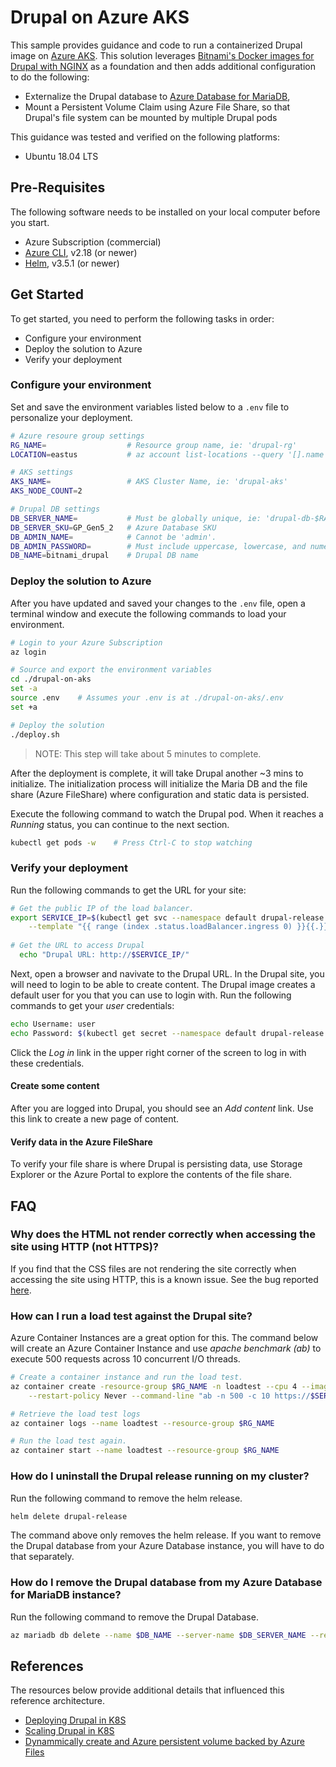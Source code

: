 # Drupal on Azure AKS

This sample provides guidance and code to run a containerized Drupal image on [Azure AKS](https://azure.microsoft.com/en-us/services/kubernetes-service/). This solution leverages [Bitnami's Docker images for Drupal with NGINX](https://github.com/bitnami/bitnami-docker-drupal-nginx) as a foundation and then adds additional configuration to do the following:

- Externalize the Drupal database to [Azure Database for MariaDB](https://docs.microsoft.com/en-us/azure/mariadb/),
- Mount a Persistent Volume Claim using Azure File Share, so that Drupal's file system can be mounted by multiple Drupal pods

This guidance was tested and verified on the following platforms:
- Ubuntu 18.04 LTS

## Pre-Requisites

The following software needs to be installed on your local computer before you start.

- Azure Subscription (commercial) 
- [Azure CLI](https://docs.microsoft.com/en-us/cli/azure/install-azure-cli), v2.18 (or newer)
- [Helm](https://helm.sh/docs/intro/install/), v3.5.1 (or newer)

## Get Started

To get started, you need to perform the following tasks in order:
- Configure your environment
- Deploy the solution to Azure
- Verify your deployment

### Configure your environment
Set and save the environment variables listed below to a `.env` file to personalize your deployment.

```bash
# Azure resoure group settings
RG_NAME=                  # Resource group name, ie: 'drupal-rg'
LOCATION=eastus           # az account list-locations --query '[].name'

# AKS settings
AKS_NAME=                 # AKS Cluster Name, ie: 'drupal-aks'
AKS_NODE_COUNT=2

# Drupal DB settings
DB_SERVER_NAME=           # Must be globally unique, ie: 'drupal-db-$RANDOM'
DB_SERVER_SKU=GP_Gen5_2   # Azure Database SKU
DB_ADMIN_NAME=            # Cannot be 'admin'.
DB_ADMIN_PASSWORD=        # Must include uppercase, lowercase, and numeric
DB_NAME=bitnami_drupal    # Drupal DB name
```

### Deploy the solution to Azure

After you have updated and saved your changes to the `.env` file, open a terminal window and execute the following commands to load your environment.

```bash
# Login to your Azure Subscription
az login

# Source and export the environment variables
cd ./drupal-on-aks
set -a  
source .env    # Assumes your .env is at ./drupal-on-aks/.env
set +a

# Deploy the solution
./deploy.sh
```

> NOTE: This step will take about 5 minutes to complete.

After the deployment is complete, it will take Drupal another ~3 mins to initialize.  The initialization process will initialize the Maria DB and the file share (Azure FileShare) where configuration and static data is persisted.

Execute the following command to watch the Drupal pod.  When it reaches a _Running_ status, you can continue to the next section.

```bash
kubectl get pods -w    # Press Ctrl-C to stop watching
```

### Verify your deployment
Run the following commands to get the URL for your site:

```bash
# Get the public IP of the load balancer.  
export SERVICE_IP=$(kubectl get svc --namespace default drupal-release \
    --template "{{ range (index .status.loadBalancer.ingress 0) }}{{.}}{{ end }}")
  
# Get the URL to access Drupal
  echo "Drupal URL: http://$SERVICE_IP/"
```

Next, open a browser and navivate to the Drupal URL.  In the Drupal site, you will need to login to be able to create content.  The Drupal image creates a default user for you that you can use to login with.  Run the following commands to get your _user_ credentials:

```bash
echo Username: user
echo Password: $(kubectl get secret --namespace default drupal-release -o jsonpath="{.data.drupal-password}" | base64 --decode)
```

Click the *Log in* link in the upper right corner of the screen to log in with these credentials.

#### Create some content

After you are logged into Drupal, you should see an _Add content_ link.  Use this link to create a new page of content.

#### Verify data in the Azure FileShare

To verify your file share is where Drupal is persisting data, use Storage Explorer or the Azure Portal to explore the contents of the file share.

## FAQ

### Why does the HTML not render correctly when accessing the site using HTTP (not HTTPS)?

If you find that the CSS files are not rendering the site correctly when accessing the site using HTTP, this is a known issue.  See the bug reported [here](https://github.com/bitnami/charts/issues/5450).

### How can I run a load test against the Drupal site?
Azure Container Instances are a great option for this.  The command below will create an Azure Container Instance and use _apache benchmark (ab)_ to execute 500 requests across 10 concurrent I/O threads.

```bash
# Create a container instance and run the load test.
az container create -resource-group $RG_NAME -n loadtest --cpu 4 --image httpd \
    --restart-policy Never --command-line "ab -n 500 -c 10 https://$SERVICE_IP/"

# Retrieve the load test logs
az container logs --name loadtest --resource-group $RG_NAME

# Run the load test again.
az container start --name loadtest --resource-group $RG_NAME
```

### How do I uninstall the Drupal release running on my cluster?

Run the following command to remove the helm release.

```bash
helm delete drupal-release
```

The command above only removes the helm release.  If you want to remove the Drupal database from your Azure Database instance, you will have to do that separately.

### How do I remove the Drupal database from my Azure Database for MariaDB instance?

Run the following command to remove the Drupal Database.

```bash
az mariadb db delete --name $DB_NAME --server-name $DB_SERVER_NAME --resource-group $RG_NAME
```

## References

The resources below provide additional details that influenced this reference architecture.
- [Deploying Drupal in K8S](https://github.com/geerlingguy/kubernetes-101/tree/master/episode-04)
- [Scaling Drupal in K8S](https://github.com/geerlingguy/kubernetes-101/tree/master/episode-05)
- [Dynammically create and Azure persistent volume backed by Azure Files](https://docs.microsoft.com/en-us/azure/aks/azure-files-dynamic-pv)